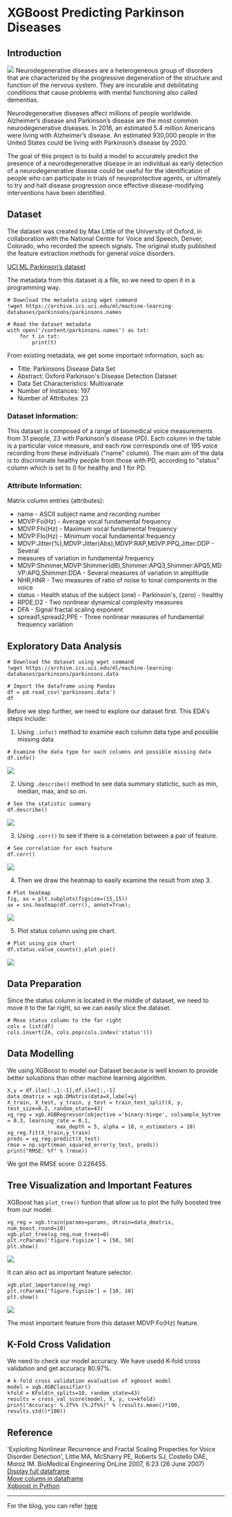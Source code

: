# XGBoost Predicting Parkinson Diseases

## Introduction 

![](./images/hand-3666974_960_720.jpg)
Neurodegenerative diseases are a heterogeneous group of disorders that are characterized
by the progressive degeneration of the structure and function of the nervous system. They
are incurable and debilitating conditions that cause problems with mental functioning
also called dementias.  

Neurodegenerative diseases affect millions of people worldwide. Alzheimer’s disease and
Parkinson’s disease are the most common neurodegenerative diseases. In 2016, an
estimated 5.4 million Americans were living with Alzheimer’s disease. An estimated
930,000 people in the United States could be living with Parkinson’s disease by 2020.

The goal of this project is to build a model to accurately predict the presence of a
neurodegenerative disease in an individual as early detection of a neurodegenerative
disease could be useful for the identification of people who can participate in trials of
neuroprotective agents, or ultimately to try and halt disease progression once effective
disease-modifying interventions have been identified.

## Dataset

The dataset was created by Max Little of the University of Oxford, in 
collaboration with the National Centre for Voice and Speech, Denver, 
Colorado, who recorded the speech signals. The original study published the 
feature extraction methods for general voice disorders.

[UCI ML Parkinson’s dataset](https://archive.ics.uci.edu/ml/machine-learning-databases/parkinsons/)

The metadata from this dataset is a file, so we need to open it in a programming way.

```
# Download the metadata using wget command
!wget https://archive.ics.uci.edu/ml/machine-learning-databases/parkinsons/parkinsons.names

# Read the dataset metadata
with open('/content/parkinsons.names') as txt:
    for t in txt:
        print(t)
```

From existing metadata, we get some important information, such as:
* Title: Parkinsons Disease Data Set
* Abstract: Oxford Parkinson's Disease Detection Dataset
* Data Set Characteristics: Multivariate
* Number of Instances: 197
* Number of Attributes: 23  

### Dataset Information:

This dataset is composed of a range of biomedical voice measurements from 31 people, 23 with Parkinson's disease (PD). Each column in the table is a particular voice measure, and each row corresponds one of 195 voice recording from these individuals ("name" column). The main aim of the data is to discriminate healthy people from those with PD, according to "status" column which is set to 0 for healthy and 1 for PD.  


### Attribute Information:

Matrix column entries (attributes):

* name - ASCII subject name and recording number
* MDVP:Fo(Hz) - Average vocal fundamental frequency
* MDVP:Fhi(Hz) - Maximum vocal fundamental frequency
* MDVP:Flo(Hz) - Minimum vocal fundamental frequency
* MDVP:Jitter(%),MDVP:Jitter(Abs),MDVP:RAP,MDVP:PPQ,Jitter:DDP - Several 
* measures of variation in fundamental frequency
* MDVP:Shimmer,MDVP:Shimmer(dB),Shimmer:APQ3,Shimmer:APQ5,MDVP:APQ,Shimmer:DDA - Several measures of variation in amplitude
* NHR,HNR - Two measures of ratio of noise to tonal components in the voice
* status - Health status of the subject (one) - Parkinson's, (zero) - healthy
* RPDE,D2 - Two nonlinear dynamical complexity measures
* DFA - Signal fractal scaling exponent
* spread1,spread2,PPE - Three nonlinear measures of fundamental frequency variation 

## Exploratory Data Analysis

```
# Download the dataset using wget command
!wget https://archive.ics.uci.edu/ml/machine-learning-databases/parkinsons/parkinsons.data

# Import the dataframe using Pandas
df = pd.read_csv('parkinsons.data')
df
```

Before we step further, we need to explore our dataset first. This EDA's steps include:

1.   Using `.info()` method to examine each column data type and possible missing data

```
# Examine the data type for each columns and possible missing data
df.info()
```

![](./images/df_info.png)

2.   Using `.describe()` method to see data summary statictic, such as min, median, max, and so on.

```	
# See the statistic summary 
df.describe()
```

![](./images/df_describe.png)

3.   Using `.corr()` to see if there is a correlation between a pair of feature.

```
# See correlation for each feature
df.corr()
```

![](./images/df_corr.png)

4.   Then we draw the heatmap to easily examine the result from step 3.

```
# Plot heatmap
fig, ax = plt.subplots(figsize=(15,15))
ax = sns.heatmap(df.corr(), annot=True);
```

![](./images/df_heatmap.png)

5.   Plot status column using pie chart.

```
# Plot using pie chart
df.status.value_counts().plot.pie()
```

![](./images/df_pie.png)


## Data Preparation
Since the status column is located in the middle of dataset, we need to move it to the far right, so we can easily slice the dataset.

```
# Move status column to the far right 
cols = list(df)
cols.insert(24, cols.pop(cols.index('status')))
```

## Data Modelling
We using XGBoost to model our Dataset because is well known to provide better solustions than other machine learning algorithm.

```
X,y = df.iloc[:,1:-1],df.iloc[:,-1]
data_dmatrix = xgb.DMatrix(data=X,label=y)
X_train, X_test, y_train, y_test = train_test_split(X, y, test_size=0.2, random_state=43)
xg_reg = xgb.XGBRegressor(objective ='binary:hinge', colsample_bytree = 0.3, learning_rate = 0.1,
                max_depth = 5, alpha = 10, n_estimators = 10)
xg_reg.fit(X_train,y_train)
preds = xg_reg.predict(X_test)
rmse = np.sqrt(mean_squared_error(y_test, preds))
print("RMSE: %f" % (rmse))
```

We got the RMSE score: 0.226455.

## Tree Visualization and Important Features
XGBoost has `plot_tree()` funtion that allow us to plot the fully boosted tree from our model.

```
xg_reg = xgb.train(params=params, dtrain=data_dmatrix, num_boost_round=10)
xgb.plot_tree(xg_reg,num_trees=0)
plt.rcParams['figure.figsize'] = [50, 50]
plt.show()
```

![](./images/x_tree.png)

It can also act as important feature selector.
```
xgb.plot_importance(xg_reg)
plt.rcParams['figure.figsize'] = [10, 10]
plt.show()
```

![](./images/x_features.png)

The most important feature from this dataset MDVP:Fo(Hz) feature.

## K-Fold Cross Validation
We need to check our model accuracy. We have usedd K-fold cross validation and get accuracy 80.97%.

```
# k-fold cross validation evaluation of xgboost model
model = xgb.XGBClassifier()
kfold = KFold(n_splits=10, random_state=43)
results = cross_val_score(model, X, y, cv=kfold)
print("Accuracy: %.2f%% (%.2f%%)" % (results.mean()*100, results.std()*100))
```

## Reference
'Exploiting Nonlinear Recurrence and Fractal Scaling Properties for Voice Disorder Detection', Little MA, McSharry PE, Roberts SJ, Costello DAE, Moroz IM. BioMedical Engineering OnLine 2007, 6:23 (26 June 2007)  
[Display full dataframe](https://stackoverflow.com/questions/11707586/how-do-i-expand-the-output-display-to-see-more-columns-of-a-pandas-dataframe)  
[Move column in dataframe](https://stackoverflow.com/questions/25122099/move-column-by-name-to-front-of-table-in-pandas)  
[Xgboost in Python](https://www.datacamp.com/community/tutorials/xgboost-in-python)  

---

For the blog, you can refer [here](https://www.datainsightonline.com/post/xgboost_predicting-parkinson-diseases)